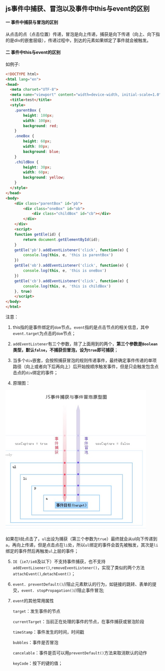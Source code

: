 ## js事件中捕获、冒泡以及事件中this与event的区别

#### 一 事件中捕获与冒泡的区别

从点击的点（点击位置）传递，冒泡是向上传递，捕获是向下传递（向上、向下指的是div的嵌套层级），传递过程中，到达的元素如果绑定了事件就会被触发。

#### 二 事件中this与event的区别

如例子:

```html
<!DOCTYPE html>
<html lang="en">
<head>
  <meta charset="UTF-8">
  <meta name="viewport" content="width=device-width, initial-scale=1.0">
  <title>test</title>
  <style>
    .parentBox {
        height: 100px;
        width: 100px;
        background: red;
    }
    .oneBox {
        height: 60px;
        width: 80px;
        background: blue;
    }
    .childBox {
        height: 30px;
        width: 60px;
        background: yellow;
    }
  </style>
</head>
<body>
    <div class="parentBox" id="pb">
        <div class="oneBox" id="ob">
            <div class="childBox" id="cb"></div>
        </div>
    </div>
	<script>
    function getEle(id) {
        return document.getElementById(id);
    }
    getEle('pb').addEventListener('click', function(e) {
        console.log(this, e, 'this is parentBox')
    })
    getEle('ob').addEventListener('click', function(e) {
        console.log(this, e, 'this is oneBox')
    })
    getEle('cb').addEventListener('click', function(e) {
        console.log(this, e, 'this is childBox')
    }, true)
	</script>
</body>
</html>

```

注意：

1. this指的是事件绑定的`dom`节点。`event`指的是点击节点的相关信息，其中`event.target`为点击的`dom`节点；
2. `addEventListener`有三个参数，除了上面用到的两个，**第三个参数是`Boolean`类型，默认`false`，不捕获但冒泡，设为`true`即可捕获**；

3. 当多个`div`嵌套，会按照捕获冒泡的规则传递事件，最终确定事件传递的单项路径（向上或者向下后再向上）后开始按顺序触发事件，但是只会触发包含点击点的`div`绑定的事件；
4. 原理图：

![image-20201015141742001](js事件中捕获、冒泡以及事件中this与event的区别.assets/image-20201015141742001.png)

如果在li处点击了，`ul`出设为捕获（第三个参数为`true`）最终就会从ul向下传递到`a`，再向上传递，但是点击点在`li`处，所以`ul`绑定的事件会首先被触发，其次是`li`绑定的事件然后再触发`ul`上层的事件；

5. `IE`（`ie7/ie8`及以下）不支持事件捕获，也不支持`addEventLisener()`,`removeEventListener()`，实现了类似的两个方法`attachEvent()`,`detachEvent()`；

6. `event. preventDefault()`//阻止元素默认的行为，如链接的跳转、表单的提交，`event. stopPropagation()`//阻止事件冒泡;

7. `event`的其他常用属性

   `target`：发生事件的节点

   `currentTarget`：当前正在处理的事件的节点，在事件捕获或冒泡阶段

   `timeStamp`：事件发生的时间，时间戳

   `bubbles`：事件是否冒泡

   `cancelable`：事件是否可以用`preventDefault()`方法来取消默认的动作

   `keyCode`：按下的键的值；